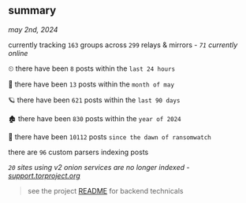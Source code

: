 
## summary
_may 2nd, 2024_

currently tracking `163` groups across `299` relays & mirrors - _`71` currently online_

⏲ there have been `8` posts within the `last 24 hours`

🦈 there have been `13` posts within the `month of may`

🪐 there have been `621` posts within the `last 90 days`

🏚 there have been `830` posts within the `year of 2024`

🦕 there have been `10112` posts `since the dawn of ransomwatch`

there are `96` custom parsers indexing posts

_`20` sites using v2 onion services are no longer indexed - [support.torproject.org](https://support.torproject.org/onionservices/v2-deprecation/)_

> see the project [README](https://github.com/joshhighet/ransomwatch#ransomwatch--) for backend technicals

